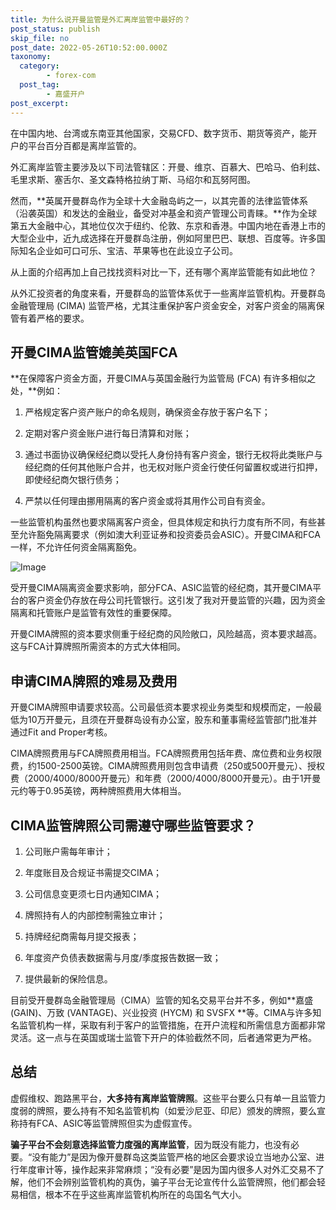 ```yaml
---
title: 为什么说开曼监管是外汇离岸监管中最好的？
post_status: publish
skip_file: no
post_date: 2022-05-26T10:52:00.000Z
taxonomy:
  category:
        - forex-com
  post_tag:
        - 嘉盛开户
post_excerpt: 
---
```

在中国内地、台湾或东南亚其他国家，交易CFD、数字货币、期货等资产，能开户的平台百分百都是离岸监管的。

外汇离岸监管主要涉及以下司法管辖区：开曼、维京、百慕大、巴哈马、伯利兹、毛里求斯、塞舌尔、圣文森特格拉纳丁斯、马绍尔和瓦努阿图。

然而，**英属开曼群岛作为全球十大金融岛屿之一，以其完善的法律监管体系（沿袭英国）和发达的金融业，备受对冲基金和资产管理公司青睐。**作为全球第五大金融中心，其地位仅次于纽约、伦敦、东京和香港。中国内地在香港上市的大型企业中，近九成选择在开曼群岛注册，例如阿里巴巴、联想、百度等。许多国际知名企业如可口可乐、宝洁、苹果等也在此设立子公司。

从上面的介绍再加上自己找找资料对比一下，还有哪个离岸监管能有如此地位？

从外汇投资者的角度来看，开曼群岛的监管体系优于一些离岸监管机构。开曼群岛金融管理局 (CIMA) 监管严格，尤其注重保护客户资金安全，对客户资金的隔离保管有着严格的要求。

## 开曼CIMA监管媲美英国FCA

**在保障客户资金方面，开曼CIMA与英国金融行为监管局 (FCA) 有许多相似之处，**例如：

1. 严格规定客户资产账户的命名规则，确保资金存放于客户名下；

1. 定期对客户资金账户进行每日清算和对账；

1. 通过书面协议确保经纪商以受托人身份持有客户资金，银行无权将此类账户与经纪商的任何其他账户合并，也无权对账户资金行使任何留置权或进行扣押，即使经纪商欠银行债务；

1. 严禁以任何理由挪用隔离的客户资金或将其用作公司自有资金。

一些监管机构虽然也要求隔离客户资金，但具体规定和执行力度有所不同，有些甚至允许豁免隔离要求（例如澳大利亚证券和投资委员会ASIC）。开曼CIMA和FCA一样，不允许任何资金隔离豁免。

![Image](https://prod-files-secure.s3.us-west-2.amazonaws.com/39ed1227-6d7d-4570-be36-9ccd4a2c4241/bd849744-3fcb-4a37-8312-357962c8f065/image.png?X-Amz-Algorithm=AWS4-HMAC-SHA256&X-Amz-Content-Sha256=UNSIGNED-PAYLOAD&X-Amz-Credential=ASIAZI2LB4665KUSUWPC%2F20251019%2Fus-west-2%2Fs3%2Faws4_request&X-Amz-Date=20251019T221315Z&X-Amz-Expires=3600&X-Amz-Security-Token=IQoJb3JpZ2luX2VjEDMaCXVzLXdlc3QtMiJGMEQCIGooIJQpSaIljUgijACl%2F%2FVSzLDjMADb%2BZ1cHm6SDtW9AiAWFQkRd3GdWTaY2W3ohLBUt9Lg8GyJwSHpMS4UjgsjFCqIBAjb%2F%2F%2F%2F%2F%2F%2F%2F%2F%2F8BEAAaDDYzNzQyMzE4MzgwNSIMs%2Fg5eYyJ5TmYbK%2F%2BKtwD19pfeIcS75wSlrfIyCLqgkMFWJkIp%2F9dszMdAAN5f0shcR%2BsJLNXweRr3nCOEDxEC5loULARKZ05Jtz6lJJfACETymFAN2Wlf8b19df0Qe2OdddPNe5MaOb%2F7pOdJCoHQov%2F1nPegTkMlCYKSEseFediZ%2FeyaTUK9USMVaWJaiPrI%2Bhti4jHM%2BLHcMcE5Y5kFrMqmNtX67boNH%2Bcu%2FWH7PP%2FuZKB2rag3ju6BcSJKcD3UljMU%2BoyfoJPMAr0FyRVIJc6DJ4geXoVky4NpFWmCEpykqn3SSUxRJrY6%2Bip7d%2FhAMmZoZ0zuudf6LFutkKJNf7Y3Xu3g7wbh%2F30JOAjTg%2BdMLAeCkInUx7TYHHE2jssr4ie%2BnRY0lM%2ByS%2BZlTkXDHvjf3fmDndSvSIKt3SC7NMPP8AlWF2wHSJy%2FxUkdfPmN8g%2BOA8KIhOCHccbG%2BTuMrDHqyAg%2Bp5Qk8S07G55MW5rH9DBth1u6YwBJWb7nKxI4Mc41htU6GSOJqaMf5Lp%2Bj2hZvqsCTqroZnkp7tdypuX3%2B6RgOPRvgtKL7Th4lMHqB2wYnKj9NJxZBreA8VcBdgdc8aRkGiuTJvoccDPcTQ3FLZAzMRfy12QCAV5AOBO1UcKNNvPEzV9%2BbgwrtfUxwY6pgG%2BFGel7Ek3d0a66hAAE2nrZGFOK3INI14YiqY5KSvZzPrbvBJCA%2BMNTiSoz8xK6%2FPcxYJzhWTHR4Vl5ZdqnjJe9Q1FRw8o%2B0Ew3k%2FM1fGNjkLFqMDnLYBceyb69td9BtkE7DUtmcSjslBCMoWI1yQ0p5Qnjsv4jyYMElXbyDqSJKI3bbNAOxMg6%2FPLy8IB%2FKVno2HrtttrRW50Mu1dYWwGMQ8t0FKA&X-Amz-Signature=5c2d1a8b3955206bcc593acbe3cd6daca984c32192b18171da03e3a998572539&X-Amz-SignedHeaders=host&x-amz-checksum-mode=ENABLED&x-id=GetObject)

受开曼CIMA隔离资金要求影响，部分FCA、ASIC监管的经纪商，其开曼CIMA平台的客户资金仍存放在母公司托管银行。这引发了我对开曼监管的兴趣，因为资金隔离和托管账户是监管有效性的重要保障。

开曼CIMA牌照的资本要求侧重于经纪商的风险敞口，风险越高，资本要求越高。这与FCA计算牌照所需资本的方式大体相同。

## **申请CIMA牌照的难易及费用**

开曼CIMA牌照申请要求较高。公司最低资本要求视业务类型和规模而定，一般最低为10万开曼元，且须在开曼群岛设有办公室，股东和董事需经监管部门批准并通过Fit and Proper考核。

CIMA牌照费用与FCA牌照费用相当。FCA牌照费用包括年费、席位费和业务权限费，约1500-2500英镑。CIMA牌照费用则包含申请费（250或500开曼元）、授权费（2000/4000/8000开曼元）和年费（2000/4000/8000开曼元）。由于1开曼元约等于0.95英镑，两种牌照费用大体相当。

## CIMA监管牌照公司需遵守哪些监管要求？

1. 公司账户需每年审计；

1. 年度账目及合规证书需提交CIMA；

1. 公司信息变更须七日内通知CIMA；

1. 牌照持有人的内部控制需独立审计；

1. 持牌经纪商需每月提交报表；

1. 年度资产负债表数据需与月度/季度报告数据一致；

1. 提供最新的保险信息。

目前受开曼群岛金融管理局（CIMA）监管的知名交易平台并不多，例如**嘉盛 (GAIN)、万致 (VANTAGE)、兴业投资 (HYCM) 和 SVSFX **等。CIMA与许多知名监管机构一样，采取有利于客户的监管措施，在开户流程和所需信息方面都非常灵活。这一点与在英国或瑞士监管下开户的体验截然不同，后者通常更为严格。

## 总结

虚假维权、跑路黑平台，**大多持有离岸监管牌照**。这些平台要么只有单一且监管力度弱的牌照，要么持有不知名监管机构（如爱沙尼亚、印尼）颁发的牌照，要么宣称持有FCA、ASIC等监管牌照但实为虚假宣传。

**骗子平台不会刻意选择监管力度强的离岸监管**，因为既没有能力，也没有必要。“没有能力”是因为像开曼群岛这类监管严格的地区会要求设立当地办公室、进行年度审计等，操作起来非常麻烦；“没有必要”是因为国内很多人对外汇交易不了解，他们不会辨别监管机构的真伪，骗子平台无论宣传什么监管牌照，他们都会轻易相信，根本不在乎这些离岸监管机构所在的岛国名气大小。